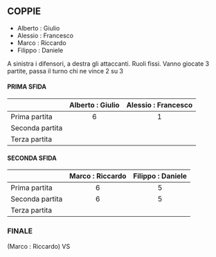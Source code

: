 ## COPPIE

 - Alberto : Giulio
 - Alessio : Francesco
 - Marco : Riccardo
 - Filippo : Daniele

A sinistra i difensori, a destra gli attaccanti. Ruoli fissi.
Vanno giocate 3 partite, passa il turno chi ne vince 2 su 3

#### PRIMA SFIDA
|                |Alberto : Giulio  |Alessio : Francesco                         |
|----------------|:-------------------------------:|:-----------------------------:|
|Prima partita   | 6 | 1 |
|Seconda partita |   |   |
|Terza partita   |   |   |


#### SECONDA SFIDA
|                |Marco : Riccardo  |Filippo : Daniele                         |
|----------------|:-------------------------------:|:-----------------------------:|
|Prima partita   | 6 | 5 |
|Seconda partita | 6 | 5 |
|Terza partita   |   |   |


### FINALE

(Marco : Riccardo) VS 
